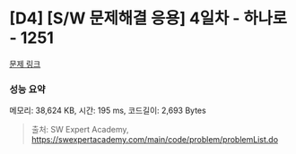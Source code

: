 # [D4] [S/W 문제해결 응용] 4일차 - 하나로 - 1251 

[문제 링크](https://swexpertacademy.com/main/code/problem/problemDetail.do?contestProbId=AV15StKqAQkCFAYD) 

### 성능 요약

메모리: 38,624 KB, 시간: 195 ms, 코드길이: 2,693 Bytes



> 출처: SW Expert Academy, https://swexpertacademy.com/main/code/problem/problemList.do